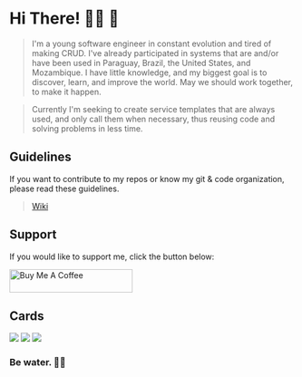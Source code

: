 # Hi There! 👋🏾 🚀

> I'm a young software engineer in constant evolution and tired of making CRUD. I've already participated in systems that are and/or have been used in Paraguay, Brazil, the United States, and Mozambique.
> I have little knowledge, and my biggest goal is to discover, learn, and improve the world. May we should work together, to make it happen.

> Currently I'm seeking to create service templates that are always used, and only call them when necessary, thus reusing code and solving problems in less time.

## Guidelines

If you want to contribute to my repos or know my git & code organization, please read these guidelines. 

> [Wiki](https://github.com/txsoura/txsoura/wiki)

## Support

If you would like to support me, click the button below:

<a href="https://www.buymeacoffee.com/txsoura" target="_blank"><img src="https://cdn.buymeacoffee.com/buttons/v2/default-yellow.png" alt="Buy Me A Coffee" style="height: 41px !important;width: 217px !important;" ></a>

## Cards

<img src="https://github-readme-stats.vercel.app/api?username=txsoura&show_icons=true&theme=dark&locale=en&include_all_commits=true&count_private=true"/>
  
<img src="https://github-readme-streak-stats.herokuapp.com/?user=txsoura&theme=dark"/>

<img src="https://github-readme-stats.vercel.app/api/top-langs/?username=txsoura&layout=compact&theme=dark&langs_count=8">

### Be water. 🌴🍹
